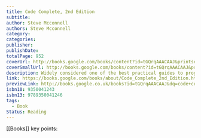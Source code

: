 ```yaml
---
title: Code Complete, 2nd Edition
subtitle: 
author: Steve Mcconnell
authors: Steve Mcconnell
category: 
categories: 
publisher: 
publishDate: 
totalPage: 952
coverUrl: http://books.google.com/books/content?id=tGQrqAAACAAJ&printsec=frontcover&img=1&zoom=1&source=gbs_api
coverSmallUrl: http://books.google.com/books/content?id=tGQrqAAACAAJ&printsec=frontcover&img=1&zoom=5&source=gbs_api
description: Widely considered one of the best practical guides to programming, Steve McConnell s original CODE COMPLETE has been helping developers write better software for more than a decade. Now this classic book has been fully updated and revised with leading-edge practices-and hundreds of new code samples-illustrating the art and science of software construction. Capturing the body of knowledge available from research, academia, and everyday commercial practice, McConnell synthesizes the most effective techniques and must-know principles into clear, pragmatic guidance. No matter what your experience level, development environment, or project size, this book will inform and stimulate your thinking-and help you build the highest quality code.
link: https://books.google.com/books/about/Code_Complete_2nd_Edition.html?hl=&id=tGQrqAAACAAJ
previewLink: http://books.google.co.uk/books?id=tGQrqAAACAAJ&dq=code+complete&hl=&as_pt=BOOKS&cd=2&source=gbs_api
isbn10: 9350041243
isbn13: 9789350041246
tags:
  - Book
Status: Reading
---
```

[[Books]]
key points:
